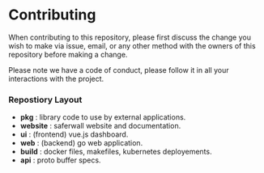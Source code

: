 # Contributing

When contributing to this repository, please first discuss the change you wish to make via issue,
email, or any other method with the owners of this repository before making a change. 

Please note we have a code of conduct, please follow it in all your interactions with the project.

### Repostiory Layout
* __pkg__ : library code to use by external applications.
* __website__ : saferwall website and documentation.
* __ui__ : (frontend) vue.js dashboard.
* __web__ : (backend) go web application.
* __build__ : docker files, makefiles, kubernetes deployements.
* __api__ : proto buffer specs.

